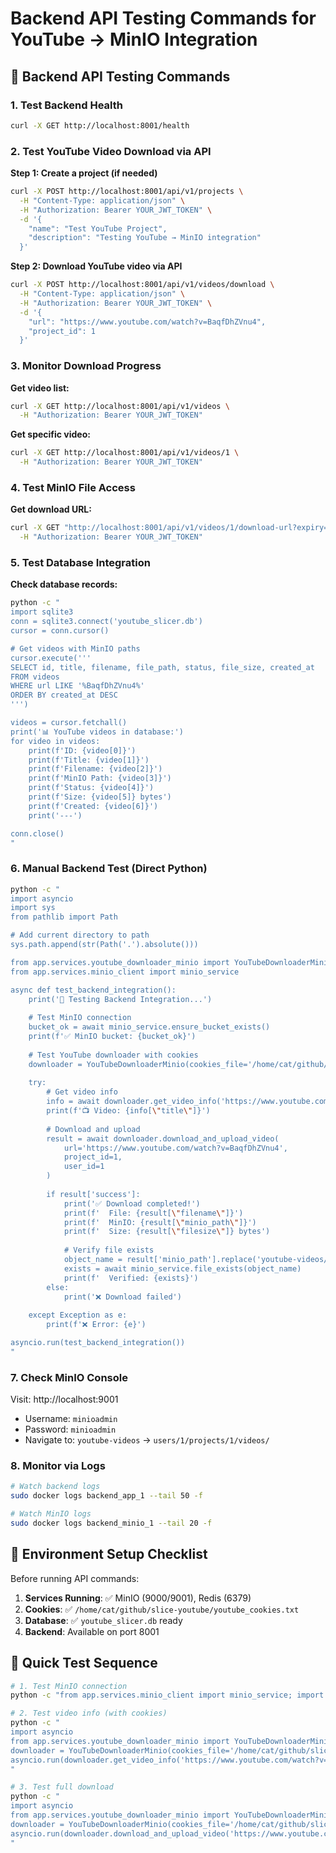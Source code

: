 # Backend API Testing Commands for YouTube → MinIO Integration

## 🎯 Backend API Testing Commands

### **1. Test Backend Health**
```bash
curl -X GET http://localhost:8001/health
```

### **2. Test YouTube Video Download via API**

**Step 1: Create a project (if needed)**
```bash
curl -X POST http://localhost:8001/api/v1/projects \
  -H "Content-Type: application/json" \
  -H "Authorization: Bearer YOUR_JWT_TOKEN" \
  -d '{
    "name": "Test YouTube Project",
    "description": "Testing YouTube → MinIO integration"
  }'
```

**Step 2: Download YouTube video via API**
```bash
curl -X POST http://localhost:8001/api/v1/videos/download \
  -H "Content-Type: application/json" \
  -H "Authorization: Bearer YOUR_JWT_TOKEN" \
  -d '{
    "url": "https://www.youtube.com/watch?v=BaqfDhZVnu4",
    "project_id": 1
  }'
```

### **3. Monitor Download Progress**

**Get video list:**
```bash
curl -X GET http://localhost:8001/api/v1/videos \
  -H "Authorization: Bearer YOUR_JWT_TOKEN"
```

**Get specific video:**
```bash
curl -X GET http://localhost:8001/api/v1/videos/1 \
  -H "Authorization: Bearer YOUR_JWT_TOKEN"
```

### **4. Test MinIO File Access**

**Get download URL:**
```bash
curl -X GET "http://localhost:8001/api/v1/videos/1/download-url?expiry=3600" \
  -H "Authorization: Bearer YOUR_JWT_TOKEN"
```

### **5. Test Database Integration**

**Check database records:**
```bash
python -c "
import sqlite3
conn = sqlite3.connect('youtube_slicer.db')
cursor = conn.cursor()

# Get videos with MinIO paths
cursor.execute('''
SELECT id, title, filename, file_path, status, file_size, created_at 
FROM videos 
WHERE url LIKE '%BaqfDhZVnu4%' 
ORDER BY created_at DESC
''')

videos = cursor.fetchall()
print('📊 YouTube videos in database:')
for video in videos:
    print(f'ID: {video[0]}')
    print(f'Title: {video[1]}')
    print(f'Filename: {video[2]}')
    print(f'MinIO Path: {video[3]}')
    print(f'Status: {video[4]}')
    print(f'Size: {video[5]} bytes')
    print(f'Created: {video[6]}')
    print('---')

conn.close()
"
```

### **6. Manual Backend Test (Direct Python)**

```bash
python -c "
import asyncio
import sys
from pathlib import Path

# Add current directory to path
sys.path.append(str(Path('.').absolute()))

from app.services.youtube_downloader_minio import YouTubeDownloaderMinio
from app.services.minio_client import minio_service

async def test_backend_integration():
    print('🎯 Testing Backend Integration...')
    
    # Test MinIO connection
    bucket_ok = await minio_service.ensure_bucket_exists()
    print(f'✅ MinIO bucket: {bucket_ok}')
    
    # Test YouTube downloader with cookies
    downloader = YouTubeDownloaderMinio(cookies_file='/home/cat/github/slice-youtube/youtube_cookies.txt')
    
    try:
        # Get video info
        info = await downloader.get_video_info('https://www.youtube.com/watch?v=BaqfDhZVnu4')
        print(f'📺 Video: {info[\"title\"]}')
        
        # Download and upload
        result = await downloader.download_and_upload_video(
            url='https://www.youtube.com/watch?v=BaqfDhZVnu4',
            project_id=1,
            user_id=1
        )
        
        if result['success']:
            print('✅ Download completed!')
            print(f'  File: {result[\"filename\"]}')
            print(f'  MinIO: {result[\"minio_path\"]}')
            print(f'  Size: {result[\"filesize\"]} bytes')
            
            # Verify file exists
            object_name = result['minio_path'].replace('youtube-videos/', '')
            exists = await minio_service.file_exists(object_name)
            print(f'  Verified: {exists}')
        else:
            print('❌ Download failed')
            
    except Exception as e:
        print(f'❌ Error: {e}')

asyncio.run(test_backend_integration())
"
```

### **7. Check MinIO Console**

Visit: http://localhost:9001
- Username: `minioadmin`
- Password: `minioadmin`
- Navigate to: `youtube-videos` → `users/1/projects/1/videos/`

### **8. Monitor via Logs**

```bash
# Watch backend logs
sudo docker logs backend_app_1 --tail 50 -f

# Watch MinIO logs
sudo docker logs backend_minio_1 --tail 20 -f
```

## 🔧 Environment Setup Checklist

Before running API commands:

1. **Services Running**: ✅ MinIO (9000/9001), Redis (6379)
2. **Cookies**: ✅ `/home/cat/github/slice-youtube/youtube_cookies.txt`
3. **Database**: ✅ `youtube_slicer.db` ready
4. **Backend**: Available on port 8001

## 🎯 Quick Test Sequence

```bash
# 1. Test MinIO connection
python -c "from app.services.minio_client import minio_service; import asyncio; asyncio.run(minio_service.ensure_bucket_exists())"

# 2. Test video info (with cookies)
python -c "
import asyncio
from app.services.youtube_downloader_minio import YouTubeDownloaderMinio
downloader = YouTubeDownloaderMinio(cookies_file='/home/cat/github/slice-youtube/youtube_cookies.txt')
asyncio.run(downloader.get_video_info('https://www.youtube.com/watch?v=BaqfDhZVnu4'))
"

# 3. Test full download
python -c "
import asyncio
from app.services.youtube_downloader_minio import YouTubeDownloaderMinio
downloader = YouTubeDownloaderMinio(cookies_file='/home/cat/github/slice-youtube/youtube_cookies.txt')
asyncio.run(downloader.download_and_upload_video('https://www.youtube.com/watch?v=BaqfDhZVnu4', 1, 1))
"
```